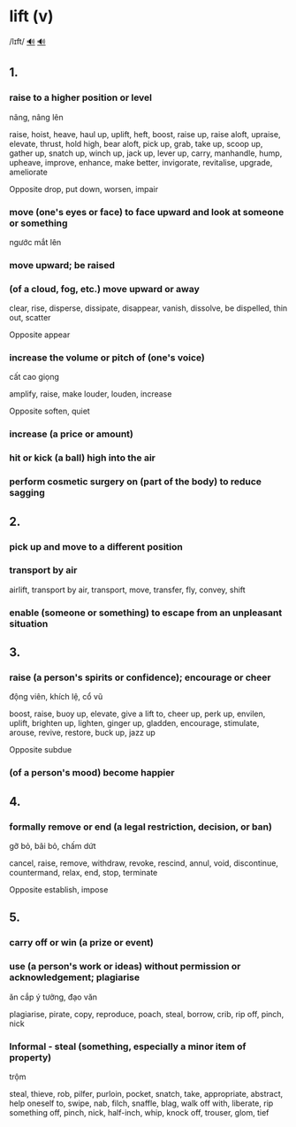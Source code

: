# lift (v)

/lɪft/ [🔊](https://www.oxfordlearnersdictionaries.com/media/english/uk_pron/l/lif/lift_/lift__gb_2.mp3) [🔊](https://www.oxfordlearnersdictionaries.com/media/english/us_pron/l/lif/lift_/lift__us_1.mp3)

## 1.

### raise to a higher position or level

nâng, nâng lên

raise, hoist, heave, haul up, uplift, heft, boost, raise up, raise aloft, upraise, elevate, thrust, hold high, bear aloft, pick up, grab, take up, scoop up, gather up, snatch up, winch up, jack up, lever up, carry, manhandle, hump, upheave, improve, enhance, make better, invigorate, revitalise, upgrade, ameliorate

Opposite drop, put down, worsen, impair

### move (one's eyes or face) to face upward and look at someone or something

ngước mắt lên

### move upward; be raised

### (of a cloud, fog, etc.) move upward or away

clear, rise, disperse, dissipate, disappear, vanish, dissolve, be dispelled, thin out, scatter

Opposite appear

### increase the volume or pitch of (one's voice)

cất cao giọng

amplify, raise, make louder, louden, increase

Opposite soften, quiet

### increase (a price or amount)

### hit or kick (a ball) high into the air

### perform cosmetic surgery on (part of the body) to reduce sagging

## 2.

### pick up and move to a different position

### transport by air

airlift, transport by air, transport, move, transfer, fly, convey, shift

### enable (someone or something) to escape from an unpleasant situation

## 3.

### raise (a person's spirits or confidence); encourage or cheer

động viên, khích lệ, cổ vũ

boost, raise, buoy up, elevate, give a lift to, cheer up, perk up, envilen, uplift, brighten up, lighten, ginger up, gladden, encourage, stimulate, arouse, revive, restore, buck up, jazz up

Opposite subdue

### (of a person's mood) become happier

## 4.

### formally remove or end (a legal restriction, decision, or ban)

gỡ bỏ, bãi bỏ, chấm dứt

cancel, raise, remove, withdraw, revoke, rescind, annul, void, discontinue, countermand, relax, end, stop, terminate

Opposite establish, impose

## 5.

### carry off or win (a prize or event)

### use (a person's work or ideas) without permission or acknowledgement; plagiarise

ăn cắp ý tưởng, đạo văn

plagiarise, pirate, copy, reproduce, poach, steal, borrow, crib, rip off, pinch, nick

### Informal - steal (something, especially a minor item of property)

trộm

steal, thieve, rob, pilfer, purloin, pocket, snatch, take, appropriate, abstract, help oneself to, swipe, nab, filch, snaffle, blag, walk off with, liberate, rip something off, pinch, nick, half-inch, whip, knock off, trouser, glom, tief